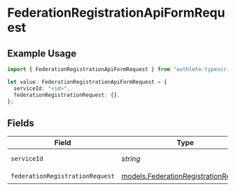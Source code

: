# FederationRegistrationApiFormRequest

## Example Usage

```typescript
import { FederationRegistrationApiFormRequest } from "authlete-typescript-sdk/models/operations";

let value: FederationRegistrationApiFormRequest = {
  serviceId: "<id>",
  federationRegistrationRequest: {},
};
```

## Fields

| Field                                                                                 | Type                                                                                  | Required                                                                              | Description                                                                           |
| ------------------------------------------------------------------------------------- | ------------------------------------------------------------------------------------- | ------------------------------------------------------------------------------------- | ------------------------------------------------------------------------------------- |
| `serviceId`                                                                           | *string*                                                                              | :heavy_check_mark:                                                                    | A service ID.                                                                         |
| `federationRegistrationRequest`                                                       | [models.FederationRegistrationRequest](../../models/federationregistrationrequest.md) | :heavy_check_mark:                                                                    | N/A                                                                                   |